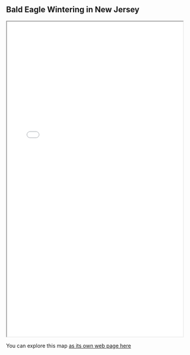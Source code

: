 ## Bald Eagle Wintering in New Jersey

<iframe src="bald_eagle_wintering_nj.html" height="855" width="95%"></iframe>

You can explore this map [as its own web page here](bald_eagle_wintering_nj.html)
